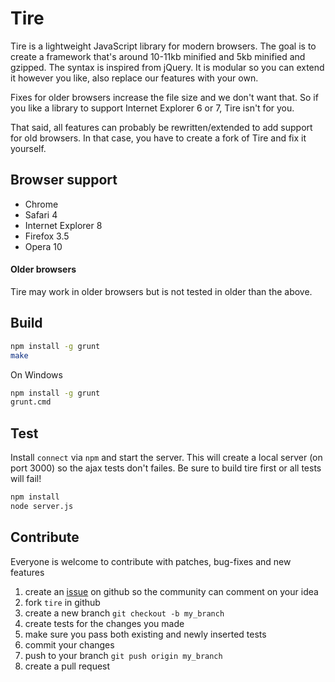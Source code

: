 # Tire

Tire is a lightweight JavaScript library for modern browsers. The goal is to create a framework that's around 10-11kb minified and 5kb minified and gzipped. The syntax is inspired from jQuery. It is modular so you can extend it however you like, also replace our features with your own. 

Fixes for older browsers increase the file size and we don't want that. So if you like a library to support Internet Explorer 6 or 7, Tire isn't for you. 

That said, all features can probably be rewritten/extended to add support for old browsers. In that case, you have to create a fork of Tire and fix it yourself.

## Browser support 

* Chrome
* Safari 4
* Internet Explorer 8
* Firefox 3.5
* Opera 10

#### Older browsers

Tire may work in older browsers but is not tested in older than the above.

## Build

```sh
npm install -g grunt
make
```

On Windows
  
```sh
npm install -g grunt
grunt.cmd
```

## Test

Install `connect` via `npm` and start the server. This will create a local server (on port 3000) so the ajax tests don't failes.
Be sure to build tire first or all tests will fail!

```sh
npm install
node server.js
```
  
## Contribute

Everyone is welcome to contribute with patches, bug-fixes and new features

1. create an [issue](https://github.com/Frozzare/tire/issues) on github so the community can comment on your idea
2. fork `tire` in github
3. create a new branch `git checkout -b my_branch`
4. create tests for the changes you made
5. make sure you pass both existing and newly inserted tests
6. commit your changes
7. push to your branch `git push origin my_branch`
8. create a pull request